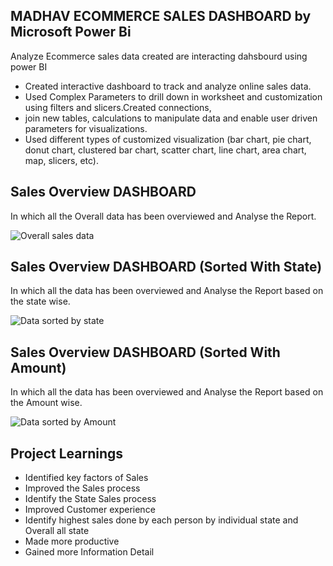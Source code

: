 ## MADHAV ECOMMERCE SALES DASHBOARD by Microsoft Power Bi
Analyze Ecommerce sales data created are interacting dahsbourd using power BI
- Created interactive dashboard to track and analyze online sales data.
- Used Complex Parameters to drill down in worksheet and customization using filters and slicers.Created connections,
- join new tables, calculations to manipulate data and enable user driven parameters for visualizations.
- Used different types of customized visualization (bar chart, pie chart, donut chart, clustered bar chart, scatter chart, line chart, area chart, map, slicers, etc).

## Sales Overview DASHBOARD

In which all the Overall data has been overviewed and Analyse the Report.


![Overall sales data](https://github.com/adhishbiju2000/Microsoft-PowerBI-MADHAV-ECOMMERCE-SALE-DASHBOARD/assets/156699315/ef72d008-5475-40e9-8ebe-f9cc2be7dbc2)


## Sales Overview DASHBOARD (Sorted With State)

In which all the data has been overviewed and Analyse the Report based on the state wise.


![Data sorted by state](https://github.com/adhishbiju2000/Microsoft-PowerBI-MADHAV-ECOMMERCE-SALE-DASHBOARD/assets/156699315/a67b08be-4a9f-42bd-8ac8-a166306ad0d7)


## Sales Overview DASHBOARD (Sorted With Amount)

In which all the data has been overviewed and Analyse the Report based on the  Amount wise.


![Data sorted by Amount](https://github.com/adhishbiju2000/Microsoft-PowerBI-MADHAV-ECOMMERCE-SALE-DASHBOARD/assets/156699315/9ce08209-1b47-47a8-bc9d-166de4d7959c)


## Project Learnings
- Identified key factors of Sales 
- Improved the  Sales process
- Identify the State Sales process
- Improved  Customer experience
- Identify highest sales done by each person by individual state and Overall all state
- Made  more productive
- Gained more Information Detail

